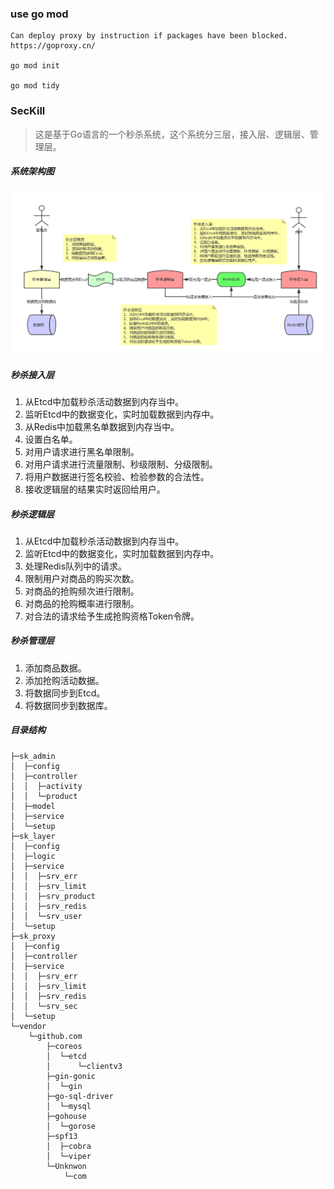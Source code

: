 ### use go mod
```
Can deploy proxy by instruction if packages have been blocked. 
https://goproxy.cn/

go mod init

go mod tidy
```

### SecKill
> 这是基于Go语言的一个秒杀系统，这个系统分三层，接入层、逻辑层、管理层。

##### 系统架构图
![image](https://github.com/BlueSimle/SecKill/blob/master/framework.png)

##### 秒杀接入层
1. 从Etcd中加载秒杀活动数据到内存当中。
2. 监听Etcd中的数据变化，实时加载数据到内存中。
3. 从Redis中加载黑名单数据到内存当中。
4. 设置白名单。
5. 对用户请求进行黑名单限制。
6. 对用户请求进行流量限制、秒级限制、分级限制。
7. 将用户数据进行签名校验、检验参数的合法性。
8. 接收逻辑层的结果实时返回给用户。


##### 秒杀逻辑层
1. 从Etcd中加载秒杀活动数据到内存当中。
2. 监听Etcd中的数据变化，实时加载数据到内存中。
3. 处理Redis队列中的请求。
4. 限制用户对商品的购买次数。
5. 对商品的抢购频次进行限制。
5. 对商品的抢购概率进行限制。
6. 对合法的请求给予生成抢购资格Token令牌。

##### 秒杀管理层
1. 添加商品数据。
2. 添加抢购活动数据。
3. 将数据同步到Etcd。
4. 将数据同步到数据库。


##### 目录结构
```
├─sk_admin
│  ├─config
│  ├─controller
│  │  ├─activity
│  │  └─product
│  ├─model
│  ├─service
│  └─setup
├─sk_layer
│  ├─config
│  ├─logic
│  ├─service
│  │  ├─srv_err
│  │  ├─srv_limit
│  │  ├─srv_product
│  │  ├─srv_redis
│  │  └─srv_user
│  └─setup
├─sk_proxy
│  ├─config
│  ├─controller
│  ├─service
│  │  ├─srv_err
│  │  ├─srv_limit
│  │  ├─srv_redis
│  │  └─srv_sec
│  └─setup
└─vendor
    └─github.com
        ├─coreos
        │  └─etcd
        │      └─clientv3
        ├─gin-gonic
        │  └─gin
        ├─go-sql-driver
        │  └─mysql
        ├─gohouse
        │  └─gorose
        ├─spf13
        │  ├─cobra
        │  └─viper
        └─Unknwon
            └─com
```